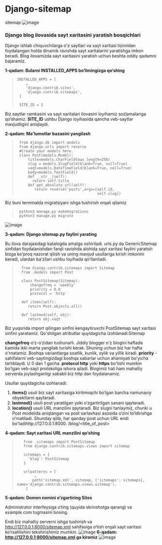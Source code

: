 # Django-sitemap
sitemap
![image](https://github.com/AsadbekNurmamatov2002/Django-sitemap/assets/144318530/d2b68ea2-ad72-4aa2-b9f9-3d810bc97805)

### Django blog ilovasida sayt xaritasini yaratish bosqichlari
Django ishlab chiquvchilarga o'z saytlari va sayt xaritasi tizimidan foydalangan holda dinamik ravishda sayt xaritalarini yaratishga imkon beradi. Blog ilovamizda sayt xaritasini yaratish uchun beshta oddiy qadamni bajaramiz.

__1-qadam: Bularni INSTALLED_APPS bo‘limingizga qo‘shing__
>     INSTALLED_APPS = [
>         …
>         'django.contrib.sites',
>         'django.contrib.sitemaps',
>      ]
>
>      SITE_ID = 1


Biz saytlar ramkasini va sayt xaritalari ilovasini loyihamiz sozlamalariga qo‘shamiz. __SITE_ID__ ushbu Django loyihasida qancha veb-saytlar mavjudligini aniqlaydi.

__2-qadam: Ma'lumotlar bazasini yangilash__

>      from django.db import models
>      from django.urls import reverse
>      #Create your models here.
>      class Post(models.Model):
>          title=models.CharField(max_length=250)
>          slug = models.SlugField(blank=True, null=True)
>          vaqt=models.DateTimeField(blank=True, null=True)
>          body=models.TextField()
>          def __str__(self):
>            return self.title
>          def get_absolute_url(self): 
>             return reverse('posts',args=[self.id,
>                                          self.slug])

Biz buni terminalda migratsiyani ishga tushirish orqali qilamiz
>      python3 manage.py makemigrations
>      python3 manage.py migrate

![image](https://github.com/AsadbekNurmamatov2002/Django-sitemap/assets/144318530/376b2e4f-4816-4698-a5a7-b0ee41fd483c)

__3-qadam: Django sitemap.py faylini yarating__

Bu ilova darajasidagi katalogda amalga oshiriladi. urls.py da GenericSitemap sinfidan foydalanishdan farqli ravishda alohida sayt xaritasi faylini yaratish bizga koʻproq nazorat qilish va uning mavjud usullariga kirish imkonini beradi, ulardan baʼzilari ushbu loyihada qoʻllaniladi.

>       from django.contrib.sitemaps import Sitemap
>       from .models import Post
> 
>       class PostSitemap(Sitemap):
>           changefreq = 'weekly'
>           priority = 0.8
>           protocol = 'http'
>
>       def items(self):
>          return Post.objects.all()
>
>       def lastmod(self, obj):
>          return obj.vaqt
> 
Biz yuqorida import qilingan sinfini kengaytiruvchi PostSitemap sayt xaritasi sinfini yaratamiz. Qo'shilgan atributlar quyidagicha izohlanadi:Sitemap


__changefreq__-o‘z-o‘zidan tushunarli. Jiddiy blogger o'z blogini haftada kamida ikki marta yangilab turishi kerak. Shuning uchun biz har hafta o'rnatamiz. Boshqa variantlarga soatlik, kunlik, oylik va yillik kiradi.
__priority__ -sahifalarni veb-saytingizdagi boshqa xabarlar uchun ahamiyati bo'yicha tartiblaydi. U 0 dan 1 gacha.
__protocol http__ yoki __https__ boʻlishi mumkin boʻlgan veb-sayt protokoliga ishora qiladi. Blogimiz hali ham mahalliy serverda joylashganligi sababli biz http dan foydalanamiz.

Usullar quyidagicha izohlanadi:

1. __items()__ usuli biz sayt xaritasiga kiritmoqchi bo‘lgan barcha namunaviy obyektlarni qaytaradi.
2. __lastmod()__ usuli post yaratilgan yoki o‘zgartirilgan sanani qaytaradi.
3. __location()__ usuli URL manzilini qaytaradi. Biz slugni tanlaymiz, chunki u Post modelida aniqlangan va post sarlavhasi asosida o‘zini to‘ldirishga o‘rnatiladi. Shunday qilib, har qanday post uchun URL endi bo'ladihttp://127.0.0.1:8000. /blog/<title_of_post>

__4-qadam: Sayt xaritasi URL manzilini qo‘shing__

>        from .sitemaps import PostSitemap
>        from django.contrib.sitemaps.views import sitemap
>
>        sitemaps = {
>          'blog': PostSitemap
>        }
>
>        urlpatterns = [
>             …
>            path('sitemap.xml', sitemap, {'sitemaps': sitemaps}, name='django.contrib.sitemaps.views.sitemap'),
>         ]
> 

__5-qadam: Domen nomini o‘zgartiring Sites__

Administrator interfeysiga o‘ting (quyida skrinshotga qarang) va example.com tugmasini bosing.

Endi biz mahalliy serverni ishga tushirish va http://127.0.0.1:8000/sitemap.xml sahifasiga o‘tish orqali sayt xaritasi ko‘rsatilishini tekshirishimiz mumkin.
![image](https://github.com/AsadbekNurmamatov2002/Django-sitemap/assets/144318530/1f4707d8-4f03-4c6b-9c0e-92040f94b12a)
__6-qadam: http://127.0.0.1:8000/sitemap.xml ga kiramiz__
![image](https://github.com/AsadbekNurmamatov2002/Django-sitemap/assets/144318530/19bf59da-3eb6-42a7-b642-79a6e871210e)
